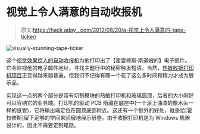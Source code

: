 # 视觉上令人满意的自动收报机

> 原文:[https://hack aday . com/2012/08/20/a-视觉上令人满意的-tape-ticker/](https://hackaday.com/2012/08/20/a-visually-satisfying-tape-ticker/)

![](../Images/ff6511e093a2906fc286c334e3e3caca.png "visually-stunning-tape-ticker")

这个[视觉效果惊人的自动收报机](http://www.instructables.com/id/The-amazing-steampunked-Ticker-Machine)为他打印出了【霍雷修斯·斯道姆的】电子邮件。它会监视他的电子邮件地址，寻找主题行中的秘密触发短语。当然，[热敏收据打印机项目](http://hackaday.com/2012/04/15/printing-anything-with-a-thermal-receipt-printer/)正变得越来越普遍，但我们不记得有哪一个花了这么多时间和精力才成为展示品。

实现这一点的两个部分是带有切割模块的热敏打印机和玻璃圆顶，后者的大小刚好可以容纳它的业务端。打印机的驱动 PCB 隐藏在底座中(一个涂上油漆的像木头一样的纸管)，它将输出端定位在圆顶底部附近。这还有一个额外的好处，就是给[霍拉修斯]留下足够的空间来骄傲地展示纸卷。由于收据打印机是为 Windows 机器设计的，因此不需要定制电路。